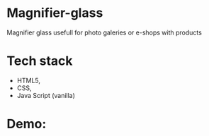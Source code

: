 # Magnifier-glass
Magnifier glass usefull for photo galeries or e-shops with products

# Tech stack
- HTML5,
- CSS,
- Java Script (vanilla)

# Demo:
